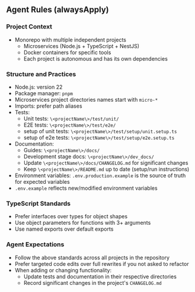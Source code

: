 ## Agent Rules (alwaysApply)

### Project Context

- Monorepo with multiple independent projects
  - Microservices (Node.js + TypeScript + NestJS)
  - Docker containers for specific tools
  - Each project is autonomous and has its own dependencies

### Structure and Practices

- Node.js: version 22
- Package manager: `pnpm`
- Microservices project directories names start with `micro-*`
- Imports: prefer path aliases
- Tests:
  - Unit tests: `\<projectName\>/test/unit/`
  - E2E tests: `\<projectName\>/test/e2e/`
  - setup of unit tests: `\<projectName\>/test/setup/unit.setup.ts`
  - setup of e2e tests: `\<projectName\>/test/setup/e2e.setup.ts`
- Documentation:
  - Guides: `\<projectName\>/docs/`
  - Development stage docs: `\<projectName\>/dev_docs/`
  - Update `\<projectName\>/docs/CHANGELOG.md` for significant changes
  - Keep `\<projectName\>/README.md` up to date (setup/run instructions)
- Environment variables: `.env.production.example` is the source of truth for expected variables
- `.env.example` reflects new/modified environment variables

### TypeScript Standards

- Prefer interfaces over types for object shapes
- Use object parameters for functions with 3+ arguments
- Use named exports over default exports

### Agent Expectations

- Follow the above standards across all projects in the repository
- Prefer targeted code edits over full rewrites if you not asked to refactor
- When adding or changing functionality:
  - Update tests and documentation in their respective directories
  - Record significant changes in the project's `CHANGELOG.md`
